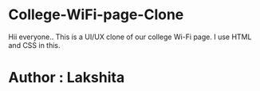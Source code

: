 # College-WiFi-page-Clone
Hii everyone..
This is a UI/UX clone of our college Wi-Fi page. I use HTML and CSS in this.
# Author : Lakshita
